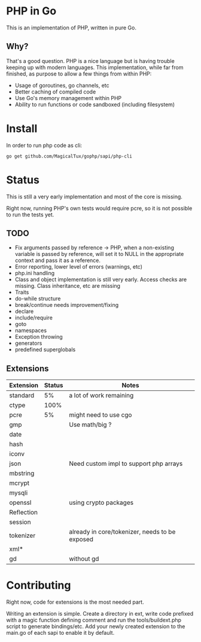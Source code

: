 # PHP in Go

This is an implementation of PHP, written in pure Go.

## Why?

That's a good question. PHP is a nice language but is having trouble keeping up with modern languages. This implementation, while far from finished, as purpose to allow a few things from within PHP:

* Usage of goroutines, go channels, etc
* Better caching of compiled code
* Use Go's memory management within PHP
* Ability to run functions or code sandboxed (including filesystem)

# Install

In order to run php code as cli:

	go get github.com/MagicalTux/gophp/sapi/php-cli

# Status

This is still a very early implementation and most of the core is missing.

Right now, running PHP's own tests would require pcre, so it is not possible to run the tests yet.

## TODO

* Fix arguments passed by reference → PHP, when a non-existing variable is passed by reference, will set it to NULL in the appropriate context and pass it as a reference.
* Error reporting, lower level of errors (warnings, etc)
* php.ini handling
* Class and object implementation is still very early. Access checks are missing. Class inheritance, etc are missing
* Traits
* do-while structure
* break/continue needs improvement/fixing
* declare
* include/require
* goto
* namespaces
* Exception throwing
* generators
* predefined superglobals

## Extensions

| Extension  | Status | Notes                                          |
|------------|--------|------------------------------------------------|
| standard   |     5% | a lot of work remaining                        |
| ctype      |   100% |                                                |
| pcre       |     5% | might need to use cgo                          |
| gmp        |        | Use math/big ?                                 |
| date       |        |                                                |
| hash       |        |                                                |
| iconv      |        |                                                |
| json       |        | Need custom impl to support php arrays         |
| mbstring   |        |                                                |
| mcrypt     |        |                                                |
| mysqli     |        |                                                |
| openssl    |        | using crypto packages                          |
| Reflection |        |                                                |
| session    |        |                                                |
| tokenizer  |        | already in core/tokenizer, needs to be exposed |
| xml*       |        |                                                |
| gd         |        | without gd                                     |

# Contributing

Right now, code for extensions is the most needed part.

Writing an extension is simple. Create a directory in ext, write code prefixed with a magic function defining comment and run the tools/buildext.php script to generate bindings/etc. Add your newly created extension to the main.go of each sapi to enable it by default.

